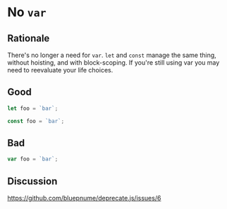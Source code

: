 # No `var`

## Rationale

There's no longer a need for `var`. `let` and `const` manage the same thing, without hoisting, and with block-scoping. If you're still using var you may need to reevaluate your life choices.

## Good

```javascript
let foo = `bar`;
```

```javascript
const foo = `bar`;
```

## Bad

```javascript
var foo = `bar`;
```
  
## Discussion

https://github.com/bluepnume/deprecate.js/issues/6
